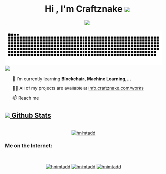 <div id="user-content-toc">
  <ul align="center">
    <summary><h1 align="center"><b>Hi , I'm Craftznake </b><img src="https://media.giphy.com/media/hvRJCLFzcasrR4ia7z/giphy.gif" width="35"></h1></summary>
    <summary>
        <p align="center">
  <a href="https://github.com/DenverCoder1/readme-typing-svg"><img src="https://readme-typing-svg.herokuapp.com?font=Time+New+Roman&color=cyan&size=25&center=true&vCenter=true&width=600&height=100&lines=A+passionate+developer+from+Viet+Nam..&hearts;++;Self-taught+Developer,;Computer+Science+Student,;Love+to+learn+new+stuffs..<3"></a>
</p></summary>
  </ul>
</div>

<!--- snake -->
<div align="center">
  <img  src="https://github.com/1999AZZAR/1999AZZAR/blob/readme/resources/img/grid-snake.svg"
       alt="snake" /></a>
</div>
<!--horizontal divider(gradiant)-->
<img src="https://user-images.githubusercontent.com/73097560/115834477-dbab4500-a447-11eb-908a-139a6edaec5c.gif">

<ul>
  <p>🌱 I’m currently learning <b>Blockchain, Machine Learning,...</b></p>
  <p>👨‍💻 All of my projects are available at <a href="https://info.craftznake.com/works" _target="blank">info.craftznake.com/works</a></p>
  <p>📫 Reach me <a href="mailto:minhdat15012002@gmail"/></p>
</ul>

<h2><img src="https://media.giphy.com/media/iY8CRBdQXODJSCERIr/giphy.gif" width="35"><b> Github Stats </b></h2>
<br>
<div align="center">
<a href="https://github.com/hnimtadd/">
  <img src="https://github-readme-stats.vercel.app/api/top-langs?username=hnimtadd&show_icons=true&locale=en&layout=compact&line_height=20&title_color=7A7ADB&icon_color=2234AE&text_color=D3D3D3&bg_color=0,000000,130F40" width="375"  alt="hnimtadd"/>
</a>
</div>

<h3 align="left">Me on the Internet:</h3>
<br>
<p align="center">
<a href="https://linkedin.com/in/hnimtadd" target="blank"><img align="center" src="https://raw.githubusercontent.com/rahuldkjain/github-profile-readme-generator/master/src/images/icons/Social/linked-in-alt.svg" alt="hnimtadd" height="30" width="40" /></a>
<a href="https://fb.com/hnimtadd" target="blank"><img align="center" src="https://raw.githubusercontent.com/rahuldkjain/github-profile-readme-generator/master/src/images/icons/Social/facebook.svg" alt="hnimtadd" height="30" width="40" /></a>
<a href="https://instagram.com/hnimtadd" target="blank"><img align="center" src="https://raw.githubusercontent.com/rahuldkjain/github-profile-readme-generator/master/src/images/icons/Social/instagram.svg" alt="hnimtadd" height="30" width="40" /></a>
</p>
